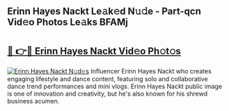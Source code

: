 ## Erinn Hayes Nackt Le𝚊k𝚎d N𝚞𝚍e - Part-qcn Vid𝚎o Photos Le𝚊ks BFAMj

# <h2><a href="http://fb6hps.evod.top/?m=Erinn+Hayes+Nackt">🔗 👉🔴 Erinn Hayes Nackt Vid𝚎o Ph𝚘t𝚘s</a></h2>

[![Erinn Hayes Nackt N𝚞d𝚎s](https://i.imgur.com/8V9OHl7.gif)](http://fb6hps.evod.top/?m=Erinn+Hayes+Nackt)
Influencer Erinn Hayes Nackt who creates engaging lifestyle and dance content, featuring solo and collaborative dance trend performances and mini vlogs. Erinn Hayes Nackt public image is one of innovation and creativity, but he's also known for his shrewd business acumen. 

